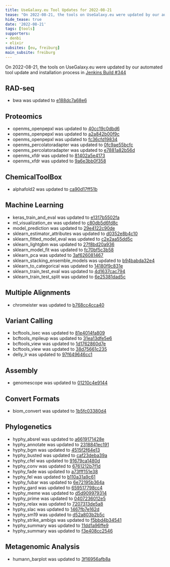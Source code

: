 ```yaml
---
title: UseGalaxy.eu Tool Updates for 2022-08-21
tease: "On 2022-08-21, the tools on UseGalaxy.eu were updated by our automated tool update and installation process."
hide_tease: true
date: '2022-08-21'
tags: [tools]
supporters:
- denbi
- elixir
subsites: [eu, freiburg]
main_subsite: freiburg
---
```


On 2022-08-21, the tools on UseGalaxy.eu were updated by our automated tool update and installation process in [Jenkins Build #344](https://build.galaxyproject.eu/job/usegalaxy-eu/job/install-tools/#344/)


## RAD-seq

- bwa was updated to [e188dc7a68e6](https://toolshed.g2.bx.psu.edu/view/devteam/bwa/e188dc7a68e6)

## Proteomics

- openms_openpepxl was updated to [40cc19c0dbd6](https://toolshed.g2.bx.psu.edu/view/galaxyp/openms_openpepxl/40cc19c0dbd6)
- openms_openpepxl was updated to [a2a842b00f9c](https://toolshed.g2.bx.psu.edu/view/galaxyp/openms_openpepxl/a2a842b00f9c)
- openms_openpepxl was updated to [fc36cfd19834](https://toolshed.g2.bx.psu.edu/view/galaxyp/openms_openpepxl/fc36cfd19834)
- openms_percolatoradapter was updated to [0fc9ae55bcfc](https://toolshed.g2.bx.psu.edu/view/galaxyp/openms_percolatoradapter/0fc9ae55bcfc)
- openms_percolatoradapter was updated to [e7881a82b56d](https://toolshed.g2.bx.psu.edu/view/galaxyp/openms_percolatoradapter/e7881a82b56d)
- openms_xfdr was updated to [81402a5e4173](https://toolshed.g2.bx.psu.edu/view/galaxyp/openms_xfdr/81402a5e4173)
- openms_xfdr was updated to [9a6e3bb0f358](https://toolshed.g2.bx.psu.edu/view/galaxyp/openms_xfdr/9a6e3bb0f358)

## ChemicalToolBox

- alphafold2 was updated to [ca90d17ff51b](https://toolshed.g2.bx.psu.edu/view/galaxy-australia/alphafold2/ca90d17ff51b)

## Machine Learning

- keras_train_and_eval was updated to [e1317b5502fa](https://toolshed.g2.bx.psu.edu/view/bgruening/keras_train_and_eval/e1317b5502fa)
- ml_visualization_ex was updated to [c80db5d6fd8c](https://toolshed.g2.bx.psu.edu/view/bgruening/ml_visualization_ex/c80db5d6fd8c)
- model_prediction was updated to [29e4122c90de](https://toolshed.g2.bx.psu.edu/view/bgruening/model_prediction/29e4122c90de)
- sklearn_estimator_attributes was updated to [d0352e8b4c10](https://toolshed.g2.bx.psu.edu/view/bgruening/sklearn_estimator_attributes/d0352e8b4c10)
- sklearn_fitted_model_eval was updated to [c2e2aa55dd5c](https://toolshed.g2.bx.psu.edu/view/bgruening/sklearn_fitted_model_eval/c2e2aa55dd5c)
- sklearn_lightgbm was updated to [27f8bd20a936](https://toolshed.g2.bx.psu.edu/view/bgruening/sklearn_lightgbm/27f8bd20a936)
- sklearn_model_fit was updated to [fc70bf5c3b58](https://toolshed.g2.bx.psu.edu/view/bgruening/sklearn_model_fit/fc70bf5c3b58)
- sklearn_pca was updated to [3af626081467](https://toolshed.g2.bx.psu.edu/view/bgruening/sklearn_pca/3af626081467)
- sklearn_stacking_ensemble_models was updated to [b94babda32e4](https://toolshed.g2.bx.psu.edu/view/bgruening/sklearn_stacking_ensemble_models/b94babda32e4)
- sklearn_to_categorical was updated to [14180f9c831e](https://toolshed.g2.bx.psu.edu/view/bgruening/sklearn_to_categorical/14180f9c831e)
- sklearn_train_test_eval was updated to [4d1637cac794](https://toolshed.g2.bx.psu.edu/view/bgruening/sklearn_train_test_eval/4d1637cac794)
- sklearn_train_test_split was updated to [6e25381dad5c](https://toolshed.g2.bx.psu.edu/view/bgruening/sklearn_train_test_split/6e25381dad5c)

## Multiple Alignments

- chromeister was updated to [b768cc4cca40](https://toolshed.g2.bx.psu.edu/view/iuc/chromeister/b768cc4cca40)

## Variant Calling

- bcftools_isec was updated to [81e4014fa809](https://toolshed.g2.bx.psu.edu/view/iuc/bcftools_isec/81e4014fa809)
- bcftools_mpileup was updated to [31ea13dfe5e6](https://toolshed.g2.bx.psu.edu/view/iuc/bcftools_mpileup/31ea13dfe5e6)
- bcftools_view was updated to [1d1762860d7e](https://toolshed.g2.bx.psu.edu/view/iuc/bcftools_view/1d1762860d7e)
- bcftools_view was updated to [38d75661c235](https://toolshed.g2.bx.psu.edu/view/iuc/bcftools_view/38d75661c235)
- delly_lr was updated to [97f649646cc1](https://toolshed.g2.bx.psu.edu/view/iuc/delly_lr/97f649646cc1)

## Assembly

- genomescope was updated to [01210c4e9144](https://toolshed.g2.bx.psu.edu/view/iuc/genomescope/01210c4e9144)

## Convert Formats

- biom_convert was updated to [1b5fc03380d4](https://toolshed.g2.bx.psu.edu/view/iuc/biom_convert/1b5fc03380d4)

## Phylogenetics

- hyphy_absrel was updated to [a6619171428e](https://toolshed.g2.bx.psu.edu/view/iuc/hyphy_absrel/a6619171428e)
- hyphy_annotate was updated to [2318841ec191](https://toolshed.g2.bx.psu.edu/view/iuc/hyphy_annotate/2318841ec191)
- hyphy_bgm was updated to [4515f2f64e13](https://toolshed.g2.bx.psu.edu/view/iuc/hyphy_bgm/4515f2f64e13)
- hyphy_busted was updated to [caf23deba39a](https://toolshed.g2.bx.psu.edu/view/iuc/hyphy_busted/caf23deba39a)
- hyphy_cfel was updated to [91679ca1480d](https://toolshed.g2.bx.psu.edu/view/iuc/hyphy_cfel/91679ca1480d)
- hyphy_conv was updated to [6761212b7f1d](https://toolshed.g2.bx.psu.edu/view/iuc/hyphy_conv/6761212b7f1d)
- hyphy_fade was updated to [a73fff151e38](https://toolshed.g2.bx.psu.edu/view/iuc/hyphy_fade/a73fff151e38)
- hyphy_fel was updated to [b110a31a9c61](https://toolshed.g2.bx.psu.edu/view/iuc/hyphy_fel/b110a31a9c61)
- hyphy_fubar was updated to [6e72195b364a](https://toolshed.g2.bx.psu.edu/view/iuc/hyphy_fubar/6e72195b364a)
- hyphy_gard was updated to [659517798cc4](https://toolshed.g2.bx.psu.edu/view/iuc/hyphy_gard/659517798cc4)
- hyphy_meme was updated to [d5d909979314](https://toolshed.g2.bx.psu.edu/view/iuc/hyphy_meme/d5d909979314)
- hyphy_prime was updated to [0407236012e5](https://toolshed.g2.bx.psu.edu/view/iuc/hyphy_prime/0407236012e5)
- hyphy_relax was updated to [7207313de5a8](https://toolshed.g2.bx.psu.edu/view/iuc/hyphy_relax/7207313de5a8)
- hyphy_slac was updated to [1467fb7e162d](https://toolshed.g2.bx.psu.edu/view/iuc/hyphy_slac/1467fb7e162d)
- hyphy_sm19 was updated to [d52a803b2b5c](https://toolshed.g2.bx.psu.edu/view/iuc/hyphy_sm19/d52a803b2b5c)
- hyphy_strike_ambigs was updated to [f5bbd4b34541](https://toolshed.g2.bx.psu.edu/view/iuc/hyphy_strike_ambigs/f5bbd4b34541)
- hyphy_summary was updated to [11dd1a96ffe9](https://toolshed.g2.bx.psu.edu/view/iuc/hyphy_summary/11dd1a96ffe9)
- hyphy_summary was updated to [f3e408cc2546](https://toolshed.g2.bx.psu.edu/view/iuc/hyphy_summary/f3e408cc2546)

## Metagenomic Analysis

- humann_barplot was updated to [3f16956afb8a](https://toolshed.g2.bx.psu.edu/view/iuc/humann_barplot/3f16956afb8a)


